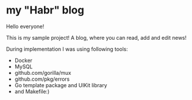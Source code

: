 # my "Habr" blog

Hello everyone!

This is my sample project!
A blog, where you can read, add and edit news!

During implementation I was using following tools:

* Docker
* MySQL
* github.com/gorilla/mux
* github.com/pkg/errors
* Go template package and UIKit library
* and Makefile:)